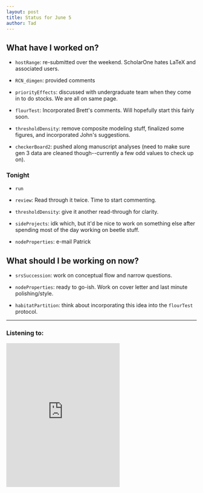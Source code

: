 ```yaml
---
layout: post 
title: Status for June 5 
author: Tad
---
```

 
## What have I worked on?
 
* `hostRange`: re-submitted over the weekend. ScholarOne hates LaTeX and associated users. 

* `RCN_dimgen`: provided comments

* `priorityEffects`: discussed with undergraduate team when they come in to do stocks. We are all on same page.

* `flourTest`: Incorporated Brett's comments. Will hopefully start this fairly soon. 

* `thresholdDensity`: remove composite modeling stuff, finalized some figures, and incorporated John's suggestions.

* `checkerBoard2`: pushed along manuscript analyses (need to make sure gen 3 data are cleaned though--currently a few odd values to check up on). 










### Tonight

* `run`

* `review`: Read through it twice. Time to start commenting.

* `thresholdDensity`: give it another read-through for clarity. 

* `sideProjects`: idk which, but it'd be nice to work on something else after spending most of the day working on beetle stuff. 

* `nodeProperties`: e-mail Patrick







  
## What should I be working on now? 

* `srsSuccession`: work on conceptual flow and narrow questions.

* `nodeProperties`: ready to go-ish. Work on cover letter and last minute polishing/style. 

* `habitatPartition`: think about incorporating this idea into the `flourTest` protocol. 


 
 
 
 
--- 
 
### Listening to: 

<iframe src="https://embed.spotify.com/?uri=spotify%3Atrack%3A3ut2jYC4Xx2oGIg8jqmQVE" width="300" height="380" frameborder="0" allowtransparency="true"></iframe>

<i class='fa fa-code' style='color:pink'></i> 
